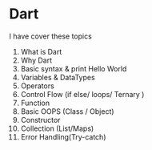 # Dart

I have cover these topics

<ol>
  <li>What is Dart</li>
  <li>Why Dart</li>
  <li>Basic syntax & print Hello World</li>
  <li>Variables & DataTypes</li>
  <li>Operators</li>
  <li>Control Flow (if else/ loops/ Ternary )</li>
  <li>Function</li>
  <li>Basic OOPS (Class / Object)</li>
  <li>Constructor</li>
  <li>Collection (List/Maps)</li>
  <li>Error Handling(Try-catch)</li>
  
</ol>
